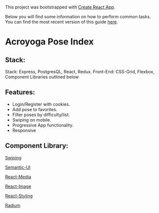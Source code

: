 This project was bootstrapped with [Create React App](https://github.com/facebookincubator/create-react-app).

Below you will find some information on how to perform common tasks.<br>
You can find the most recent version of this guide [here](https://github.com/facebookincubator/create-react-app/blob/master/packages/react-scripts/template/README.md).
# Acroyoga Pose Index

## Stack:
Stack: Express, PostgresQL, React, Redux.
Front-End: CSS-Grid, Flexbox, Component Libraries outlined below

## Features:

 * Login/Register with cookies.
 * Add pose to favorites.
 * Filter poses by difficulty/list.
 * Swiping on mobile. 
 * Progressive App functionality.
 * Responsive

## Component Library:

[Swiping](https://github.com/voronianski/react-swipe)

[Semantic-UI](https://react.semantic-ui.com/)

[React-Media](https://github.com/reacttraining/react-media)

[React-Image](https://github.com/yuanyan/react-image)

[React-Styling](https://github.com/catamphetamine/react-styling)

[Radium](https://github.com/FormidableLabs/radium)


